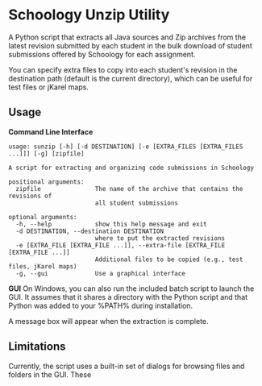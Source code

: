 # Schoology Unzip Utility
A Python script that extracts all Java sources and Zip archives from the latest
revision submitted by each student in the bulk download of student submissions
offered by Schoology for each assignment.

You can specify extra files to copy into each student's revision in the
destination path (default is the current directory), which can be useful for
test files or jKarel maps.

## Usage
**Command Line Interface**
```
usage: sunzip [-h] [-d DESTINATION] [-e [EXTRA_FILES [EXTRA_FILES ...]]] [-g] [zipfile]

A script for extracting and organizing code submissions in Schoology

positional arguments:
  zipfile               The name of the archive that contains the revisions of
                        all student submissions

optional arguments:
  -h, --help            show this help message and exit
  -d DESTINATION, --destination DESTINATION
                        where to put the extracted revisions
  -e [EXTRA_FILE [EXTRA_FILE ...]], --extra-file [EXTRA_FILE [EXTRA_FILE ...]]
                        Additional files to be copied (e.g., test files, jKarel maps)
  -g, --gui             Use a graphical interface
```

**GUI**
On Windows, you can also run the included batch script to launch the GUI.  It
assumes that it shares a directory with the Python script and that Python was
added to your %PATH% during installation.

A message box will appear when the extraction is complete.

## Limitations
Currently, the script uses a built-in set of dialogs for browsing files and
folders in the GUI.  These
